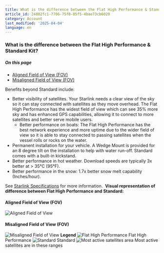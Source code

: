 ```yaml
---
title: What is the difference between the Flat High Performance & Standard Kit?
article_id: 24882fc1-7706-75f8-85f5-4bae73cb6020
category: Account
last_modified: '2025-04-04'
language: en
---
```


### What is the difference between the Flat High Performance & Standard Kit?
##### On this page
  * [Aligned Field of View (FOV)](https://www.starlink.com/support/article/#aligned-field-of-view-fov)
  * [Misaligned Field of View (FOV)](https://www.starlink.com/support/article/#misaligned-field-of-view-fov)


Benefits beyond Standard include:
  * Better visibility of satellites. Your Starlink needs a clear view of the sky so it can stay connected with satellites as they move overhead. The Flat High Performance has the widest field of view which can see 35% more sky and has enhanced GPS capabilities, allowing it to connect to more satellites and better serve mobile users.
    * Better performance on boats: The Flat High Performance has the best network experience and more uptime due to the wider field of view so it is able to stay connected to passing satellites when the vessel rolls or rocks on the water.
  * Permanent installation for your vehicle. A Wedge Mount is provided for an 8 degree tilt on the installation to help with water run-off. Standard comes with a built-in kickstand.
  * Better performance in hot weather. Download speeds are typically 3x better at > 35°C (95°F).
  * Better performance in the snow: 1.7x better snow melt capability (Inches/hour).


See [Starlink Specifications](https://www.starlink.com/support/article/<https:/www.starlink.com/specifications?spec=3>) for more information.
​
**Visual representation of difference between Flat High Performance and Standard:**
​
#### Aligned Field of View (FOV)
![Aligned Field of View](https://www.starlink.com/public-files/faqs_boats_aligned.png)
#### Misaligned Field of View (FOV)
![Misaligned Field of View](https://www.starlink.com/public-files/faqs_boats_misaligned.png)
**Legend**
![Flat High Performance](https://www.starlink.com/public-files/faqs_boats_aligned_keys1.png) Flat High Performance
![Standard](https://www.starlink.com/public-files/faqs_boats_aligned_keys2.png) Standard
![Most active satellites area](https://www.starlink.com/public-files/faqs_boats_aligned_keys3.png) Most active satellites are in these ranges
​